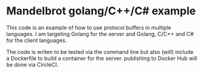 # Mandelbrot golang/C++/C# example

This code is an example of how to use protocol buffers in multiple languages. I am targeting Golang for the server and Golang, C/C++ and C# for the client languages. 

The code is writen to be tested via the command line but also (will) include a Dockerfile to build a container for the server. publishing to Docker Hub will be done via CircleCI.